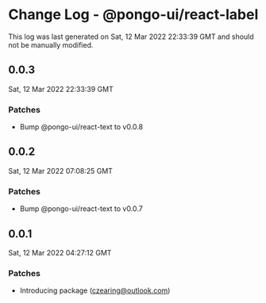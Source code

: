# Change Log - @pongo-ui/react-label

This log was last generated on Sat, 12 Mar 2022 22:33:39 GMT and should not be manually modified.

<!-- Start content -->

## 0.0.3

Sat, 12 Mar 2022 22:33:39 GMT

### Patches

- Bump @pongo-ui/react-text to v0.0.8

## 0.0.2

Sat, 12 Mar 2022 07:08:25 GMT

### Patches

- Bump @pongo-ui/react-text to v0.0.7

## 0.0.1

Sat, 12 Mar 2022 04:27:12 GMT

### Patches

- Introducing package (czearing@outlook.com)
